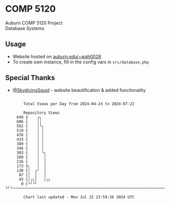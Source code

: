 # COMP 5120
Auburn COMP 5120 Project  
Database Systems

## Usage
- Website hosted on [auburn.edu/~wah0028](https://webhome.auburn.edu/~wah0028/)
- To create own instance, fill in the config vars in `src/database.php`

## Special Thanks
- [@SkydivingSquid](https://github.com/SkydivingSquid) - website beautification & added functionality

```

        Total Views per Day from 2024-04-24 to 2024-07-22

        Repository Views
     649 ┼    ╭╮
     606 ┤    ││
     562 ┤    │╰╮
     519 ┤    │ │
     476 ┤    │ │
     433 ┤    │ │
     389 ┤    │ │
     346 ┤    │ │
     303 ┤    │ ╰╮
     260 ┤    │  │
     216 ┤    │  │
     173 ┼╮   │  │
     130 ┤│  ╭╯  │
      87 ┤│  │   │
      43 ┤│╭╮│   │╭╮
       0 ┤╰╯╰╯   ╰╯╰───────────────────────────────────────────────────────────────────────────────

        Chart last updated - Mon Jul 22 23:59:36 2024 UTC
        
```

